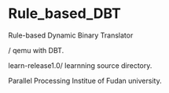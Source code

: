 # Rule_based_DBT
Rule-based Dynamic Binary Translator

/                  qemu with DBT.

learn-release1.0/  learnning source directory. 

Parallel Processing Institue of Fudan university.

